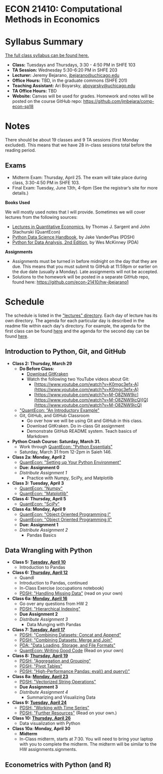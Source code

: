 ECON 21410: Computational Methods in Economics
==============================================

# Syllabus Summary

[The full class syllabus can be found here.](https://github.com/jmbejara/comp-econ-sp18/blob/master/Syllabus-Computational-Economics.pdf)

* **Class:** Tuesdays and Thursdays, 3:30 - 4:50 PM in SHFE 103
* **TA Session:** Wednesday 5:30-6:20 PM in SHFE 203
* **Lecturer:** Jeremy Bejarano, jbejarano@uchicago.edu
* **Office Hours:** TBD, in the graduate commons (SHFE 201)
* **Teaching Assistant:** Ari Boyarsky, aboyarsky@uchicago.edu
* **TA Office Hours:** TBD
* **Website:** Canvas will be used for grades. Homework and notes will be posted on the course GitHub repo: https://github.com/jmbejara/comp-econ-sp18

# Notes

There should be about 19 classes and 9 TA sessions (first Monday excluded). This means that we have 28 in-class sessions total before the reading period.

## Exams

 * Midterm Exam: Thursday, April 25. The exam will take place during class, 3:30-4:50 PM
in SHFE 103.
 * Final Exam: Tuesday, June 13th, 4-6pm (See the registrar’s site for more details.)

**Books Used**

We will mostly used notes that I will provide. Sometimes we will cover lectures from the following sources:

* [Lectures in ](https://lectures.quantecon.org/)[Quantitative Economics](https://lectures.quantecon.org/), by Thomas J. Sargent and John Stachurski (QuantEcon)
* [Python Data Science Handbook](https://jakevdp.github.io/PythonDataScienceHandbook/), by Jake VanderPlas (PDSH)
* [Python for Data Analysis, 2nd Edition](https://github.com/wesm/pydata-book), by Wes McKinney (PDA)

**Assignments**

* Assignments must be turned in before midnight on the day that they are due. This means that you must submit to GitHub at 11:59pm or earlier on the due date (usually a Monday). Late assignments will not be accepted.
* Solutions to the homework will be posted in a separate GitHub repo, found here: https://github.com/econ-21410/hw-jbejarano1 

# Schedule

The schedule is listed in the ["lectures" directory](https://github.com/jmbejara/comp-econ-sp19/tree/master/lectures). Each day of lecture has its own directory. The agenda for each particular day is described in the readme file within each day's directory. For example, the agenda for the first class can be found [here](https://github.com/jmbejara/comp-econ-sp19/tree/master/lectures/4-2_Introduction) and the agenda for the second day can be found [here](https://github.com/jmbejara/comp-econ-sp19/tree/master/lectures/4-4_QE-An_Introductory_Example). 

## Introduction to Python, Git, and GitHub


* **Class 2: Thursday, March 29**
    * **Do Before Class:**
        * [Download GitKraken](https://www.gitkraken.com/)
        * Watch the following two YouTube videos about Git:
            * [https://www.youtube.com/watch?v=K0mgc3efx-A](https://www.youtube.com/watch?v=K0mgc3efx-A)
            * [https://www.youtube.com/watch?v=M-O8ZNW9ic](https://www.youtube.com/watch?v=M-O8ZNW9icQ)[Q](https://www.youtube.com/watch?v=M-O8ZNW9icQ)
    * ["QuantEcon: “An Introductory Example"](https://lectures.quantecon.org/py/python_by_example.html)
    * Git, GitHub, and GitHub Classroom
        * Go over how we will be using Git and GitHub in this class.
        * Download GitKraken. Do in-class Git assignment
        * Demonstrate GitHub README system. Teach basics of Markdown
* **Python Crash Course: Saturday, March 31.**
    * Work through [QuantEcon: "Python Essentials"](https://lectures.quantecon.org/py/python_essentials.html)
    * Saturday, March 31 from 12-2pm in Saieh 146. 
* **Class 2a: Monday, April 2**
    * [QuantEcon: "Setting up Your Python Environment"](https://lectures.quantecon.org/py/getting_started.html)
    * **Due: Assignment 0**
    * *Distribute Assignment 1*
        * Practice with Numpy, SciPy, and Matplotlib
* **Class 3: Tuesday, April 3**
    * [QuantEcon: "Numpy"](https://lectures.quantecon.org/py/numpy.html)
    * [QuantEcon: "Matplotlib"](https://lectures.quantecon.org/py/matplotlib.html)
* **Class 4: Thursday, April 5**
    * [QuantEcon: "SciPy"](https://lectures.quantecon.org/py/scipy.html)
* **Class 4a: Monday, April 9**
    * [QuantEcon: "Object Oriented Programming I"](https://lectures.quantecon.org/py/oop_intro.html)
    * [QuantEcon: "Object Oriented Programming II"](https://lectures.quantecon.org/py/python_oop.html)
    * **Due: Assignment 1**
    * *Distribute Assignment 2*
        * Pandas Basics

## Data Wrangling with Python

* **Class 5: [Tuesday, April 10](./lectures/4-10_Pandas_Intro)**
    * Introduction to Pandas
* **Class 6: [Thursday, April 12](./lectures/4-12_Pandas_Intro_Continued)**
    * Quandl
    * Introduction to Pandas, continued
    * In-Class Exercise (occupations notebook)
    * [PDSH: "Handling Missing Data"](https://jakevdp.github.io/PythonDataScienceHandbook/03.04-missing-values.html)  (read on your own)
* **Class 6a: [Monday, April 16](./lectures/4-16_TA_Session)**
    * Go over any questions from HW 2
    * [PDSH: "Hierarchical Indexing"](https://jakevdp.github.io/PythonDataScienceHandbook/03.05-hierarchical-indexing.html)
    * **Due Assignment 2**
    * *Distribute Assignment 3*
        * Data Munging with Pandas
* **Class 7: [Tuesday, April 17](./lectures/4-17_Combining_Datasets)**
    * [PDSH: "Combining Datasets: Concat and Append"](https://jakevdp.github.io/PythonDataScienceHandbook/03.06-concat-and-append.html)
    * [PDSH: "Combining Datasets: Merge and Join"](https://jakevdp.github.io/PythonDataScienceHandbook/03.07-merge-and-join.html)
    * [PDA: "Data Loading, Storage, and File Formats"](http://nbviewer.jupyter.org/github/pydata/pydata-book/blob/2nd-edition/ch06.ipynb) 
    * [QuantEcon: Writing Good Code](https://lectures.quantecon.org/py/writing_good_code.html) (Read on your own)
* **Class 8: [Thursday, April 19](./lectures/4-19_Aggregation_and_Grouping)**
    * [PDSH: "Aggregation and Grouping"](https://jakevdp.github.io/PythonDataScienceHandbook/03.08-aggregation-and-grouping.html)
    * [PDSH: "Pivot Tables"](https://jakevdp.github.io/PythonDataScienceHandbook/03.09-pivot-tables.html)
    * [PDSH: "High-Performance Pandas: eval() and query()"](https://jakevdp.github.io/PythonDataScienceHandbook/03.12-performance-eval-and-query.html)
* **Class 8a: [Monday, April 23](./lectures/4-23_TA_Session)**
    * [PDSH: "Vectorized String Operations"](https://jakevdp.github.io/PythonDataScienceHandbook/03.10-working-with-strings.html)
    * **Due Assignment 3**
    * *Distribute Assignment 4*
        * Summarizing and Visualizing Data
* **Class 9: [Tuesday, April 24](./lectures/4-24_Time_Series)**
    * [PDSH: "Working with Time Series"](https://jakevdp.github.io/PythonDataScienceHandbook/03.11-working-with-time-series.html)
    * [PDSH: "Further Resources"](https://jakevdp.github.io/PythonDataScienceHandbook/03.13-further-resources.html) (Read on your own.)
* **Class 10: [Thursday, April 26](./lectures/4-26_Visualization)**
    * Data visualization with Python
* **Class 10a: Monday, April 30**
    * **Midterm**
    * In-Class midterm, starts at 7:30. You will need to bring your laptop with you to complete the midterm. The midterm will be similar to the HW assignments.signments.

## Econometrics with Python (and R)
